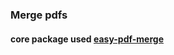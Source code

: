 ### Merge pdfs

#### core package used [easy-pdf-merge](https://www.npmjs.com/package/easy-pdf-merge) 

